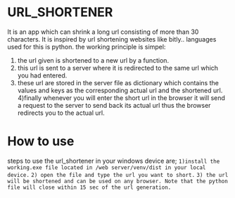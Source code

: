# URL_SHORTENER
It is an app which can shrink a long url consisting of more than 30 characters. It is inspired by url shortening websites like bitly.. 
languages used for this is python.
the working principle is simpel:
1) the url given is shortened to a new url by a function.
2) this url is sent to a server where it is redirected to the same url which you had entered.
3) these url are stored in the server file as dictionary which contains the values and keys as the corresponding actual url and the shortened url.
4)finally whenever you will enter  the short url in the browser it will send a request to the server to send back its actual url thus the browser redirects you to the actual url.
# How to use
steps to use the url_shortener in your windows device are;
 ```1)install the working.exe file located in /web server/venv/dist in your local device.```
```2) open the file and type the url you want to short.```
```3) the url will be shortened and can be used on any browser. Note that the python file will close within 15 sec of the url generation.```

